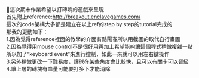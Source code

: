 這次期末作業希望以打磚塊的遊戲來呈現  
首先附上reference:http://breakout.enclavegames.com/  
這次的code架構大多都是建立在以上ref的step by step的tutorial完成的  
那我的更動如下：  
1.因為覺得reference裡面的教學的介面有點陽春所以用截圖的取代自行畫圖    
2.因為覺得用mouse control不是很好用再加上希望能夠讓這個程式稍微複雜一點所以加了“keyboard event”來進行控制，如此一來就可以用左右鍵操作  
3.另外稍微更改一下難易度，讓球在某些角度會比較快，且可以有關卡可以晉級  
4.讓上層的磚塊有血量可能要打多下才能消除  
